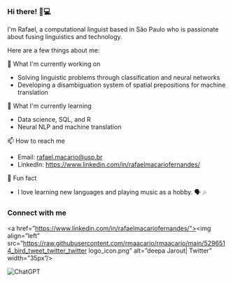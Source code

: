 ### Hi there! 👋💻

I'm Rafael, a computational linguist based in São Paulo who is passionate about fusing linguistics and technology.

Here are a few things about me:

🔭 What I'm currently working on

* Solving linguistic problems through classification and neural networks
* Developing a disambiguation system of spatial prepositions for machine translation

🌱 What I'm currently learning

* Data science, SQL, and R
* Neural NLP and machine translation

📫 How to reach me

* Email: rafael.macario@usp.br
* LinkedIn: https://www.linkedin.com/in/rafaelmacariofernandes/ 

💬 Fun fact

* I love learning new languages and playing music as a hobby. 🗣️ 🎶

### Connect with me
<a href=”https://www.linkedin.com/in/rafaelmacariofernandes/"><img align=”left” src=”https://raw.githubusercontent.com/rmaacario/rmaacario/main/5296514_bird_tweet_twitter_twitter logo_icon.png” alt=”deepa Jarout| Twitter” width=”35px”/></a>

![ChatGPT](https://img.shields.io/badge/chatGPT-74aa9c?style=for-the-badge&logo=openai&logoColor=white)
